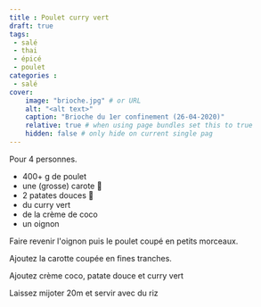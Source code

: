 ```yaml
---
title : Poulet curry vert
draft: true
tags:
 - salé 
 - thai 
 - épicé 
 - poulet
categories :
 - salé
cover:
    image: "brioche.jpg" # or URL
    alt: "<alt text>"
    caption: "Brioche du 1er confinement (26-04-2020)"
    relative: true # when using page bundles set this to true
    hidden: false # only hide on current single pag
---
```


Pour 4 personnes.
- 400+ g de poulet
- une (grosse) carote 🥕
- 2 patates douces 🥔
- du curry vert
- de la crème de coco
- un oignon


Faire revenir l'oignon puis le poulet coupé en petits morceaux. 

Ajoutez la carotte coupée en fines tranches. 

Ajoutez crème coco, patate douce et curry vert

Laissez mijoter 20m et servir avec du riz 

